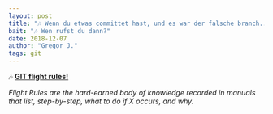 ```yaml
---
layout: post
title: "🎶 Wenn du etwas committet hast, und es war der falsche branch..."
bait: "🎶 Wen rufst du dann?"
date: 2018-12-07
author: "Gregor J."
tags: git
---
```


🎶 [**GIT flight rules!**](https://github.com/k88hudson/git-flight-rules/blob/master/README.md)

_Flight Rules are the hard-earned body of knowledge recorded in manuals that list, step-by-step, what to do if X occurs, and why._
